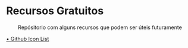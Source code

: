 # Recursos Gratuitos

<p align="center">Repósitorio com alguns recursos que podem ser úteis futuramente</p>

 <a href="https://github.com/DanielSoaress/recursos-gratuitos/blob/main/icon_list/icon_list.md">• Github Icon List</a> 

